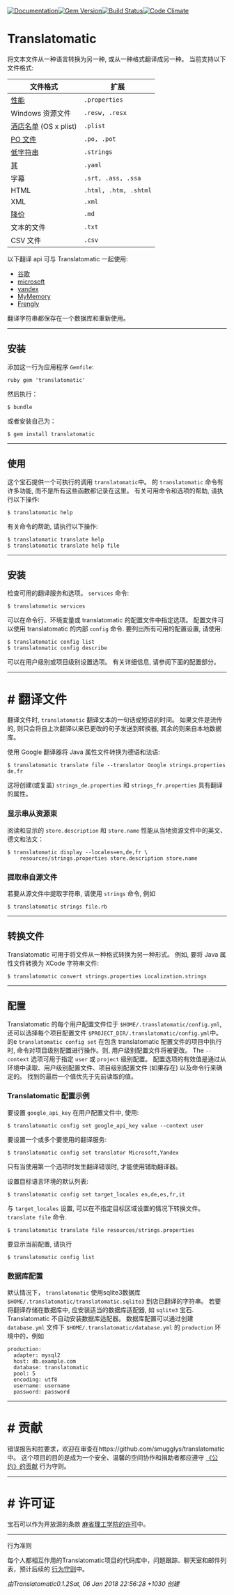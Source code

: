 [![Documentation](http://img.shields.io/badge/yard-docs-blue.svg)](http://www.rubydoc.info/gems/translatomatic)[![Gem Version](https://badge.fury.io/rb/translatomatic.svg)](https://badge.fury.io/rb/translatomatic)[![Build Status](https://travis-ci.org/smugglys/translatomatic.svg?branch=master)](https://travis-ci.org/smugglys/translatomatic)[![Code Climate](https://codeclimate.com/github/smugglys/translatomatic.svg)](https://codeclimate.com/github/smugglys/translatomatic)

# Translatomatic

将文本文件从一种语言转换为另一种, 或从一种格式翻译成另一种。 当前支持以下文件格式:

| 文件格式 | 扩展 |
| --- | --- |
| [性能](https://en.wikipedia.org/wiki/.properties) | `.properties` |
| Windows 资源文件 | `.resw, .resx` |
| [酒店名单](https://en.wikipedia.org/wiki/Property_list) (OS x plist) | `.plist` |
| [PO 文件](https://www.gnu.org/software/gettext/manual/html_node/PO-Files.html) | `.po, .pot` |
| [低字符串](https://developer.apple.com/library/content/documentation/Cocoa/Conceptual/LoadingResources/Strings/Strings.html) | `.strings` |
| [其](http://yaml.org/) | `.yaml` |
| 字幕 | `.srt, .ass, .ssa` |
| HTML | `.html, .htm, .shtml` |
| XML | `.xml` |
| [降价](https://en.wikipedia.org/wiki/Markdown) | `.md` |
| 文本的文件 | `.txt` |
| CSV 文件 | `.csv` |

以下翻译 api 可与 Translatomatic 一起使用:

- [谷歌](https://cloud.google.com/translate/)
- [microsoft](https://www.microsoft.com/en-us/translator/translatorapi.aspx)
- [yandex](https://tech.yandex.com/translate/)
- [MyMemory](https://mymemory.translated.net/doc/)
- [Frengly](http://www.frengly.com/api)

翻译字符串都保存在一个数据库和重新使用。

* * *

## 安装

添加这一行为应用程序 `Gemfile`:

`ruby
gem 'translatomatic'
`

然后执行：

    $ bundle

或者安装自己为：

    $ gem install translatomatic

* * *

## 使用

这个宝石提供一个可执行的调用 `translatomatic`中。 的 `translatomatic` 命令有许多功能, 而不是所有这些函数都记录在这里。 有关可用命令和选项的帮助, 请执行以下操作:

    $ translatomatic help

有关命令的帮助, 请执行以下操作:

    $ translatomatic translate help
    $ translatomatic translate help file

* * *

## 安装

检查可用的翻译服务和选项。 `services` 命令:

    $ translatomatic services

可以在命令行、环境变量或 translatomatic 的配置文件中指定选项。 配置文件可以使用 translatomatic 的内部 `config` 命令. 要列出所有可用的配置设置, 请使用:

    $ translatomatic config list
    $ translatomatic config describe

可以在用户级别或项目级别设置选项。 有关详细信息, 请参阅下面的配置部分。

* * *

# # 翻译文件

翻译文件时, `translatomatic` 翻译文本的一句话或短语的时间。 如果文件是流传的, 则只会将自上次翻译以来已更改的句子发送到转换器, 其余的则来自本地数据库。

使用 Google 翻译器将 Java 属性文件转换为德语和法语:

    $ translatomatic translate file --translator Google strings.properties de,fr

这将创建(或复盖) `strings_de.properties` 和 `strings_fr.properties` 具有翻译的属性。

### 显示串从资源束

阅读和显示的 `store.description` 和 `store.name` 性能从当地资源文件中的英文、德文和法文：

    $ translatomatic display --locales=en,de,fr \
        resources/strings.properties store.description store.name

### 提取串自源文件

若要从源文件中提取字符串, 请使用 `strings` 命令, 例如

    $ translatomatic strings file.rb

* * *

## 转换文件

Translatomatic 可用于将文件从一种格式转换为另一种形式。 例如, 要将 Java 属性文件转换为 XCode 字符串文件:

    $ translatomatic convert strings.properties Localization.strings

* * *

## 配置

Translatomatic 的每个用户配置文件位于 `$HOME/.translatomatic/config.yml`, 还可以选择每个项目配置文件 `$PROJECT_DIR/.translatomatic/config.yml`中。 的e `translatomatic config set` 在包含 translatomatic 配置文件的项目中执行时, 命令对项目级别配置进行操作。则, 用户级别配置文件将被更改。 The `--context` 选项可用于指定 `user` 或 `project` 级别配置。 配置选项的有效值是通过从环境中读取、用户级别配置文件、项目级别配置文件 (如果存在) 以及命令行来确定的。 找到的最后一个值优先于先前读取的值。

### Translatomatic 配置示例

要设置 `google_api_key` 在用户配置文件中, 使用:

    $ translatomatic config set google_api_key value --context user

要设置一个或多个要使用的翻译服务:

    $ translatomatic config set translator Microsoft,Yandex

只有当使用第一个选项时发生翻译错误时, 才能使用辅助翻译器。

设置目标语言环境的默认列表:

    $ translatomatic config set target_locales en,de,es,fr,it

与 `target_locales` 设置, 可以在不指定目标区域设置的情况下转换文件。 `translate file` 命令.

    $ translatomatic translate file resources/strings.properties

要显示当前配置, 请执行

    $ translatomatic config list

### 数据库配置

默认情况下， `translatomatic` 使用sqlite3数据库 `$HOME/.translatomatic/translatomatic.sqlite3` 到店已翻译的字符串。 若要将翻译存储在数据库中, 应安装适当的数据库适配器, 如 `sqlite3` 宝石. Translatomatic 不自动安装数据库适配器。 数据库配置可以通过创建 `database.yml` 文件下 `$HOME/.translatomatic/database.yml` 的 `production` 环境中的，例如

    production:
      adapter: mysql2
      host: db.example.com
      database: translatomatic
      pool: 5
      encoding: utf8
      username: username
      password: password

* * *

# # 贡献

错误报告和拉要求，欢迎在审查在https://github.com/smugglys/translatomatic中。 这个项目的目的是成为一个安全、温馨的空间协作和捐助者都应遵守 [《公约》的贡献](http://contributor-covenant.org) 行为守则。

* * *

# # 许可证

宝石可以作为开放源的条款 [麻省理工学院的许可](https://opensource.org/licenses/MIT)中。

* * *

行为准则

每个人都相互作用的Translatomatic项目的代码库中，问题跟踪、聊天室和邮件列表，预计后续的 [行为守则](https://github.com/smugglys/translatomatic/blob/master/CODE_OF_CONDUCT.md)中。

_由Translatomatic0.1.2Sat, 06 Jan 2018 22:56:28 +1030 创建_
